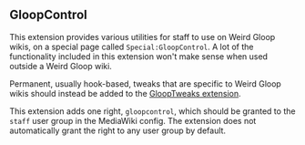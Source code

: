 ## GloopControl
This extension provides various utilities for staff to use on Weird Gloop wikis, on a special page called `Special:GloopControl`. A lot of the functionality included in this extension won't make sense when used outside a Weird Gloop wiki.

Permanent, usually hook-based, tweaks that are specific to Weird Gloop wikis should instead be added to the [GloopTweaks extension](https://github.com/weirdgloop/mediawiki-extensions-GloopTweaks).

This extension adds one right, `gloopcontrol`, which should be granted to the `staff` user group in the MediaWiki config. The extension does not automatically grant the right to any user group by default.

